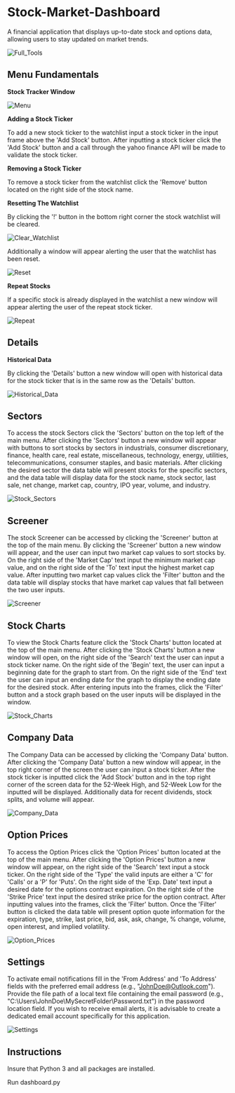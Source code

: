 # Stock-Market-Dashboard
A financial application that displays up-to-date stock and options data, allowing users to stay updated on market trends.  

![Full_Tools](https://github.com/michaelslice/Stock-Market-Dashboard/assets/110714088/13dae103-28a7-4489-bafa-67e856ebdd62)

##  Menu Fundamentals

**Stock Tracker Window**

![Menu](https://github.com/michaelslice/Stock-Market-Dashboard/assets/110714088/83870947-1306-4788-84ea-3d208de5d5a7)

**Adding a Stock Ticker**

To add a new stock ticker to the watchlist input a stock ticker in the input frame above the 'Add Stock' button. After inputting a stock ticker click the 'Add Stock' button and a call through the yahoo finance API will be made to validate the stock ticker.

**Removing a Stock Ticker**

To remove a stock ticker from the watchlist click the 'Remove' button located on the right side of the stock name.

**Resetting The Watchlist**

By clicking the '!' button in the bottom right corner the stock watchlist will be cleared.

![Clear_Watchlist](https://github.com/michaelslice/Stock-Market-Dashboard/assets/110714088/4bb8133a-0f13-4c8b-9adb-10195b33265d)

Additionally a window will appear alerting the user that the watchlist has been reset.

![Reset](https://github.com/michaelslice/Stock-Market-Dashboard/assets/110714088/3e4aced3-a2d8-4a5b-a1a7-7b3ad1a90e57)

**Repeat Stocks**

If a specific stock is already displayed in the watchlist a new window will appear alerting the user of the repeat stock ticker.

![Repeat](https://github.com/michaelslice/Stock-Market-Dashboard/assets/110714088/70a35b63-dd78-400f-8557-81ca01c9211f)

## Details

**Historical Data**

By clicking the 'Details' button a new window will open with historical data for the stock ticker that is in the same row as the 'Details' button.

![Historical_Data](https://github.com/michaelslice/Stock-Market-Dashboard/assets/110714088/57da1ee0-fdbc-4974-92b2-101ec1e2d1c2)

##  Sectors

To access the stock Sectors click the 'Sectors' button on the top left of the main menu. After clicking the 'Sectors' button a new window will appear with buttons to sort stocks by sectors in industrials, consumer discretionary, finance, health care, real estate, miscellaneous, technology, energy, utilities, telecommunications, consumer staples, and basic materials. After clicking the desired sector the data table will present stocks for the specific sectors, and the data table will display data for the stock name, stock sector, last sale, net change, market cap, country, IPO year, volume, and industry. 

![Stock_Sectors](https://github.com/michaelslice/Stock-Market-Dashboard/assets/110714088/2bd877a8-28fb-41d8-8aab-a2ad2b272322)

## Screener 

The stock Screener can be accessed by clicking the 'Screener' button at the top of the main menu. By clicking the 'Screener' button a new window will appear, and the user can input two market cap values to sort stocks by. On the right side of the 'Market Cap' text input the minimum market cap value, and on the right side of the 'To' text input the highest market cap value. After inputting two market cap values click the 'Filter' button and the data table will display stocks that have market cap values that fall between the two user inputs.

![Screener](https://github.com/michaelslice/Stock-Market-Dashboard/assets/110714088/2468f9cc-7edb-48ea-9241-c6174edf9690)

## Stock Charts

To view the Stock Charts feature click the 'Stock Charts' button located at the top of the main menu. After clicking the 'Stock Charts' button a new window will open, on the right side of the 'Search' text the user can input a stock ticker name. On the right side of the 'Begin' text, the user can input a beginning date for the graph to start from. On the right side of the 'End' text the user can input an ending date for the graph to display the ending date for the desired stock. After entering inputs into the frames, click the 'Filter' button and a stock graph based on the user inputs will be displayed in the window. 

![Stock_Charts](https://github.com/michaelslice/Stock-Market-Dashboard/assets/110714088/2d20c191-f137-4e6e-ae25-eeaab39ab89b)

## Company Data

The Company Data can be accessed by clicking the 'Company Data' button. After clicking the 'Company Data' button a new window will appear, in the top right corner of the screen the user can input a stock ticker. After the stock ticker is inputted click the 'Add Stock' button and in the top right corner of the screen data for the 52-Week High, and 52-Week Low for the inputted will be displayed. Additionally data for recent dividends, stock splits, and volume will appear.

![Company_Data](https://github.com/michaelslice/Stock-Market-Dashboard/assets/110714088/5b8c75e6-345c-45d7-be7a-9c71c24f032e)

## Option Prices

To access the Option Prices click the 'Option Prices' button located at the top of the main menu. After clicking the 'Option Prices' button a new window will appear, on the right side of the 'Search' text input a stock ticker. On the right side of the 'Type' the valid inputs are either a 'C' for 'Calls' or a 'P' for 'Puts'. On the right side of the 'Exp. Date' text input a desired date for the options contract expiration. On the right side of the 'Strike Price' text input the desired strike price for the option contract. After inputting values into the frames, click the 'Filter' button. Once the 'Filter' button is clicked the data table will present option quote information for the expiration, type, strike, last price, bid, ask, ask, change, % change, volume, open interest, and implied volatility.

![Option_Prices](https://github.com/michaelslice/Stock-Market-Dashboard/assets/110714088/2db3e33f-784a-41e3-b019-b9769bafb04e)

## Settings

To activate email notifications fill in the 'From Address' and 'To Address' fields with the preferred email address (e.g., "JohnDoe@Outlook.com"). Provide the file path of a local text file containing the email password (e.g., "C:\Users\JohnDoe\MySecretFolder\Password.txt") in the password location field. If you wish to receive email alerts, it is advisable to create a dedicated email account specifically for this application.

![Settings](https://github.com/michaelslice/Stock-Market-Dashboard/assets/110714088/a16305de-2c32-4ce0-9e27-747894cc1827)

## Instructions

Insure that Python 3 and all packages are installed.

Run dashboard.py

